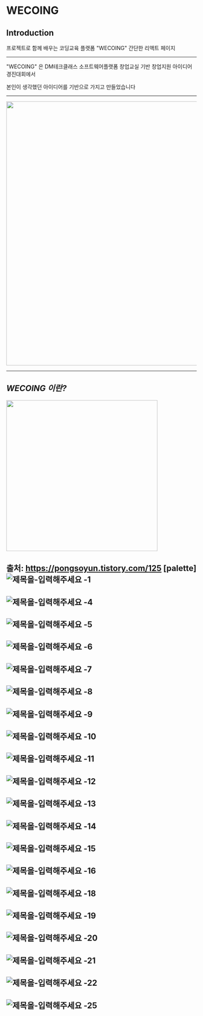  

# WECOING 

## __Introduction__

프로젝트로 함께 배우는 코딩교육 플랫폼 "WECOING" 간단한 리액트 페이지

------------

"WECOING"  은 DM테크클래스 소프트웨어플랫폼 창업교실 기반 창업지원 아이디어 경진대회에서

본인이 생각했던 아이디어를 기반으로 가지고 만들었습니다
 
------------
<img src = "https://user-images.githubusercontent.com/46067837/107915786-769b2500-6fa8-11eb-91d2-b018499e83bc.JPG" width="700px">
 
------------
 
___WECOING 이란?___
------------
<img src = "https://user-images.githubusercontent.com/46067837/107916541-c9291100-6fa9-11eb-97a0-81495d8de930.png" width="400px">

출처: https://pongsoyun.tistory.com/125 [palette]
![제목을-입력해주세요 -1](https://user-images.githubusercontent.com/46067837/107916541-c9291100-6fa9-11eb-97a0-81495d8de930.png)
------------
![제목을-입력해주세요 -4](https://user-images.githubusercontent.com/46067837/107916545-c9c1a780-6fa9-11eb-9eff-43c659529046.png)
------------
![제목을-입력해주세요 -5](https://user-images.githubusercontent.com/46067837/107916546-ca5a3e00-6fa9-11eb-9b67-b19f24c7027e.png)
------------
![제목을-입력해주세요 -6](https://user-images.githubusercontent.com/46067837/107916548-ca5a3e00-6fa9-11eb-9156-e4d0beff0e02.png)
------------
![제목을-입력해주세요 -7](https://user-images.githubusercontent.com/46067837/107916549-caf2d480-6fa9-11eb-9a37-58e938a5126c.png)
------------
![제목을-입력해주세요 -8](https://user-images.githubusercontent.com/46067837/107916550-cb8b6b00-6fa9-11eb-9880-3a30b935f21b.png)
------------
![제목을-입력해주세요 -9](https://user-images.githubusercontent.com/46067837/107916552-cb8b6b00-6fa9-11eb-954d-0c51f961933c.png)
------------
![제목을-입력해주세요 -10](https://user-images.githubusercontent.com/46067837/107916553-cc240180-6fa9-11eb-8bd7-d24ddd926e54.png)
------------
![제목을-입력해주세요 -11](https://user-images.githubusercontent.com/46067837/107916554-cc240180-6fa9-11eb-9ecb-c002754cb632.png)
------------
![제목을-입력해주세요 -12](https://user-images.githubusercontent.com/46067837/107916555-ccbc9800-6fa9-11eb-8711-5db16a930199.png)
------------
![제목을-입력해주세요 -13](https://user-images.githubusercontent.com/46067837/107916519-c4645d00-6fa9-11eb-90e6-32a3bf64675e.png)
------------
![제목을-입력해주세요 -14](https://user-images.githubusercontent.com/46067837/107916521-c5958a00-6fa9-11eb-9bef-82dc003a8118.png)
------------
![제목을-입력해주세요 -15](https://user-images.githubusercontent.com/46067837/107916523-c62e2080-6fa9-11eb-91b6-8561d0fcb671.png)
------------
![제목을-입력해주세요 -16](https://user-images.githubusercontent.com/46067837/107916525-c62e2080-6fa9-11eb-8c70-e05fd58d6d70.png)
------------
![제목을-입력해주세요 -18](https://user-images.githubusercontent.com/46067837/107916527-c6c6b700-6fa9-11eb-944b-26413c974e52.png)
------------
![제목을-입력해주세요 -19](https://user-images.githubusercontent.com/46067837/107916529-c75f4d80-6fa9-11eb-93e1-31fbf16a2ae0.png)
------------
![제목을-입력해주세요 -20](https://user-images.githubusercontent.com/46067837/107916531-c75f4d80-6fa9-11eb-8cff-1d7fa954638b.png)
------------
![제목을-입력해주세요 -21](https://user-images.githubusercontent.com/46067837/107916532-c7f7e400-6fa9-11eb-9dc4-8ad0b1d6f8b4.png)
------------
![제목을-입력해주세요 -22](https://user-images.githubusercontent.com/46067837/107916534-c8907a80-6fa9-11eb-905e-a8fac92fa4b0.png)
------------
![제목을-입력해주세요 -25](https://user-images.githubusercontent.com/46067837/107916538-c9291100-6fa9-11eb-85b2-a71d43f4920c.png)
------------







